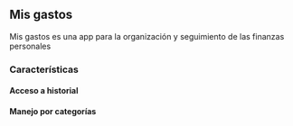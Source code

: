 ## Mis gastos

Mis gastos es una app para la organización y seguimiento de las finanzas personales

### Características

#### Acceso a historial

#### Manejo por categorías

